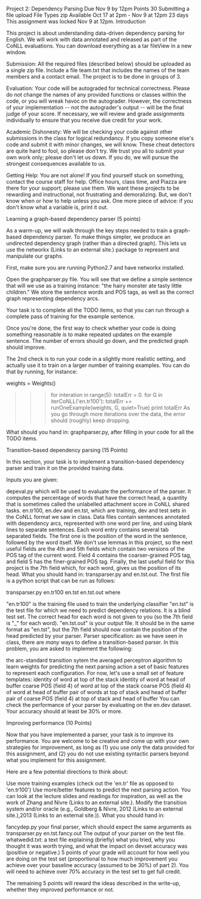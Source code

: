 Project 2: Dependency Parsing
Due Nov 9 by 12pm  Points 30  Submitting a file upload  File Types zip Available Oct 17 at 2pm - Nov 9 at 12pm 23 days
This assignment was locked Nov 9 at 12pm.
Introduction

This project is about understanding data-driven dependency parsing for English. We will work with data annotated and released as part of the CoNLL evaluations. You can download everything as a tar fileView in a new window.

Submission: All the required files (described below) should be uploaded as a single zip file. Include a file team.txt that includes the names of the team members and a contact email. The project is to be done in groups of 3.

Evaluation: Your code will be autograded for technical correctness. Please do not change the names of any provided functions or classes within the code, or you will wreak havoc on the autograder. However, the correctness of your implementation -- not the autograder's output -- will be the final judge of your score. If necessary, we will review and grade assignments individually to ensure that you receive due credit for your work.

Academic Dishonesty: We will be checking your code against other submissions in the class for logical redundancy. If you copy someone else's code and submit it with minor changes, we will know. These cheat detectors are quite hard to fool, so please don't try. We trust you all to submit your own work only; please don't let us down. If you do, we will pursue the strongest consequences available to us.

Getting Help: You are not alone! If you find yourself stuck on something, contact the course staff for help. Office hours, class time, and Piazza are there for your support; please use them. We want these projects to be rewarding and instructional, not frustrating and demoralizing. But, we don't know when or how to help unless you ask. One more piece of advice: if you don't know what a variable is, print it out.

Learning a graph-based dependency parser (5 points)

As a warm-up, we will walk through the key steps needed to train a graph-based dependency parser. To make things simpler, we produce an undirected dependency graph (rather than a directed graph). This lets us use the networkx (Links to an external site.) package to represent and manipulate our graphs.

First, make sure you are running Python2.7 and have networkx installed.

Open the graphparser.py file. You will see that we define a simple sentence that will we use as a training instance: "the hairy monster ate tasty little children." We store the sentence words and POS tags, as well as the correct graph representing dependency arcs.

Your task is to complete all the TODO items, so that you can run through a complete pass of training for the example sentence.

Once you're done, the first way to check whether your code is doing something reasonable is to make repeated updates on the example sentence. The number of errors should go down, and the predicted graph should improve.

The 2nd check is to run your code in a slightly more realistic setting, and actually use it to train on a larger number of training examples. You can do that by running, for instance:

weights = Weights()
>>> for interation in range(5):
         totalErr = 0.
     for G in iterCoNLL('en.tr100'): 
              totalErr += runOneExample(weights, G, quiet=True)
     print totalErr
As you go through more iterations over the data, the error should (roughly) keep dropping.

What should you hand in: graphparser.py, after filling in your code for all the TODO items.

Transition-based dependency parsing (15 Points)

In this section, your task is to implement a transition-based dependency parser and train it on the provided training data.

Inputs you are given:

depeval.py which will be used to evaluate the performance of the parser. It computes the percentage of words that have the correct head, a quantity that is sometimes called the unlabelled attachment score in CoNLL shared tasks.
en.tr100, en.dev and en.tst, which are training, dev and test sets in the CoNLL format we saw in class. Data files contain sentences annotated with dependency arcs, represented with one word per line, and using blank lines to separate sentences. Each word entry contains several tab separated fields. The first one is the position of the word in the sentence, followed by the word itself. We don't use lemmas in this project, so the next useful fields are the 4th and 5th fields which contain two versions of the POS tag of the current word. Field 4 contains the coarser-grained POS tag, and field 5 has the finer-grained POS tag. Finally, the last useful field for this project is the 7th field which, for each word, gives us the position of its head.
What you should hand in: transparser.py and en.tst.out. The first file is a python script that can be run as follows:

transparser.py en.tr100 en.tst en.tst.out
where

"en.tr100" is the training file used to train the underlying classifier
"en.tst" is the test file for which we need to predict dependency relations. It is a blind test set. The correct head for each word is not given to you (so the 7th field is "_" for each word).
"en.tst.out" is your output file. It should be in the same format as "en.tst", but the 7th field should now contain the position of the head predicted by your parser.
Parser specification: as we have seen in class, there are *many* ways to define a transition-based parser. In this problem, you are asked to implement the following:

the arc-standard transition sytem
the averaged perceptron algorithm to learn weights for predicting the next parsing action
a set of basic features to represent each configuration. For now, let's use a small set of feature templates:
identity of word at top of the stack
identity of word at head of buffer
coarse POS (field 4) of word at top of the stack
coarse POS (field 4) of word at head of buffer
pair of words at top of stack and head of buffer
pair of coarse POS (field 4) at top of stack and head of buffer
You can check the performance of your parser by evaluating on the en.dev dataset. Your accuracy should at least be 30% or more.

Improving performance (10 Points)

Now that you have implemented a parser, your task is to improve its performance. You are welcome to be creative and come up with your own strategies for improvement, as long as (1) you use only the data provided for this assignment, and (2) you do not use existing syntactic parsers beyond what you implement for this assignment.

Here are a few potential directions to think about:

Use more training examples (check out the 'en.tr' file as opposed to 'en.tr100')
Use more/better features to predict the next parsing action. You can look at the lecture slides and readings for inspiration, as well as the work of Zhang and Nivre (Links to an external site.).
Modify the transition system and/or oracle (e.g., Goldberg & Nivre, 2012 (Links to an external site.),2013 (Links to an external site.)).
What you should hand in:

fancydep.py your final parser, which should expect the same arguments as transparser.py
en.tst.fancy.out The output of your parser on the test file.
whatwedid.txt: a text file explaining (briefly) what you tried, why you thought it was worth trying, and what the impact on devset accuracy was (positive or negative.)
5 points of your grade will account for how well you are doing on the test set (proportional to how much improvement you achieve over your baseline accuracy (assumed to be 30%) of part 2). You will need to achieve over 70% accuracy in the test set to get full credit.

The remaining 5 points will reward the ideas described in the write-up, whether they improved performance or not. 

